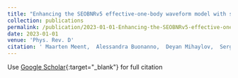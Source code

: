 ```yaml
---
title: "Enhancing the SEOBNRv5 effective-one-body waveform model with second-order gravitational self-force fluxes"
collection: publications
permalink: /publication/2023-01-01-Enhancing-the-SEOBNRv5-effective-one-body-waveform-model-with-second-order-gravitational-self-force-fluxes
date: 2023-01-01
venue: 'Phys. Rev. D'
citation: ' Maarten Meent,  Alessandra Buonanno,  Deyan Mihaylov,  Serguei Ossokine,  Lorenzo Pompili,  Niels Warburton,  Adam Pound,  Barry Wardell,  Leanne Durkan,  Jeremy Miller, &quot;Enhancing the SEOBNRv5 effective-one-body waveform model with second-order gravitational self-force fluxes.&quot; Phys. Rev. D, 2023.'
---
```

Use [Google Scholar](https://scholar.google.com/scholar?q=Enhancing+the+SEOBNRv5+effective+one+body+waveform+model+with+second+order+gravitational+self+force+fluxes){:target="_blank"} for full citation